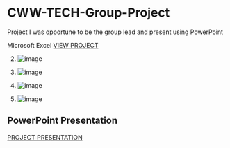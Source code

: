 # CWW-TECH-Group-Project
Project I was opportune to be the group lead and present using PowerPoint









Microsoft Excel [VIEW PROJECT](https://us.docworkspace.com/d/sIE6eupNZg--MuwY)


2. ![image](https://github.com/user-attachments/assets/7e5e0379-e370-4aad-9369-ed7c88cf34cc)


4. ![image](https://github.com/user-attachments/assets/ce54cf7b-9339-4ab8-b7c3-be572fb91c2b)


6. ![image](https://github.com/user-attachments/assets/992c1689-9309-4854-84f3-5d6ab08db4ff)


7. ![image](https://github.com/user-attachments/assets/9ff802b8-e3e2-40cb-be6f-16738e5fbdd1)



## PowerPoint Presentation

[PROJECT PRESENTATION](https://us.docworkspace.com/d/sIDaeupNZ4YrntQY)
